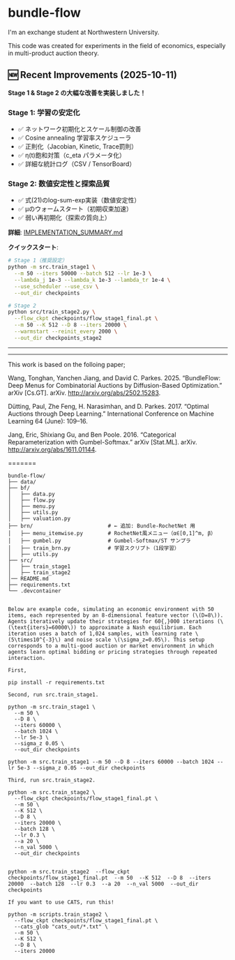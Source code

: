 # bundle-flow
I'm an exchange student at Northwestern University.  

This code was created for experiments in the field of economics, especially in multi-product auction theory.

## 🆕 Recent Improvements (2025-10-11)

**Stage 1 & Stage 2 の大幅な改善を実装しました！**

### Stage 1: 学習の安定化
- ✅ ネットワーク初期化とスケール制御の改善
- ✅ Cosine annealing 学習率スケジューラ
- ✅ 正則化（Jacobian, Kinetic, Trace罰則）
- ✅ η(t)飽和対策（c_eta パラメータ化）
- ✅ 詳細な統計ログ（CSV / TensorBoard）

### Stage 2: 数値安定性と探索品質
- ✅ 式(21)のlog-sum-exp実装（数値安定性）
- ✅ μのウォームスタート（初期収束加速）
- ✅ 弱い再初期化（探索の質向上）

**詳細**: [IMPLEMENTATION_SUMMARY.md](./IMPLEMENTATION_SUMMARY.md)

**クイックスタート**:
```bash
# Stage 1（推奨設定）
python -m src.train_stage1 \
  --m 50 --iters 50000 --batch 512 --lr 1e-3 \
  --lambda_j 1e-3 --lambda_k 1e-3 --lambda_tr 1e-4 \
  --use_scheduler --use_csv \
  --out_dir checkpoints

# Stage 2
python src/train_stage2.py \
  --flow_ckpt checkpoints/flow_stage1_final.pt \
  --m 50 --K 512 --D 8 --iters 20000 \
  --warmstart --reinit_every 2000 \
  --out_dir checkpoints_stage2
```

---------------------------------------------------------------------------------------------------------------------------------------------------------------------------------------------
---------------------------------------------------------------------------------------------------------------------------------------------------------------------------------------------
This work is based on the folloing paper;   

Wang, Tonghan, Yanchen Jiang, and David C. Parkes. 2025. “BundleFlow: Deep Menus for Combinatorial Auctions by Diffusion-Based Optimization.” arXiv [Cs.GT]. arXiv. http://arxiv.org/abs/2502.15283.

Dütting, Paul, Zhe Feng, H. Narasimhan, and D. Parkes. 2017. “Optimal Auctions through Deep Learning.” International Conference on Machine Learning 64 (June): 109–16.

Jang, Eric, Shixiang Gu, and Ben Poole. 2016. “Categorical Reparameterization with Gumbel-Softmax.” arXiv [Stat.ML]. arXiv. http://arxiv.org/abs/1611.01144.

=======

```
bundle-flow/
├── data/ 
├── bf/ 
│   ├── data.py
│   ├── flow.py
│   ├── menu.py
│   ├── utils.py
│   ├── valuation.py
├── brn/                        # ← 追加: Bundle-RochetNet 用
│   ├── menu_itemwise.py        # RochetNet風メニュー（α∈[0,1]^m, β）
│   ├── gumbel.py               # Gumbel-Softmax/ST サンプラ
│   ├── train_brn.py            # 学習スクリプト（1段学習）
│   ├── utils.py                
├── src/ 
│   ├── train_stage1
│   ├── train_stage2
│── README.md
├── requirements.txt         
└── .devcontainer         


Below are example code, simulating an economic environment with 50 items, each represented by an 8-dimensional feature vector (\(D=8\)). Agents iteratively update their strategies for 60{,}000 iterations (\(\text{iters}=60000\)) to approximate a Nash equilibrium. Each iteration uses a batch of 1,024 samples, with learning rate \(5\times10^{-3}\) and noise scale \(\sigma_z=0.05\). This setup corresponds to a multi-good auction or market environment in which agents learn optimal bidding or pricing strategies through repeated interaction.

First,  

pip install -r requirements.txt

Second, run src.train_stage1. 

python -m src.train_stage1 \
  --m 50 \
  --D 8 \
  --iters 60000 \
  --batch 1024 \
  --lr 5e-3 \
  --sigma_z 0.05 \
  --out_dir checkpoints

python -m src.train_stage1 --m 50 --D 8 --iters 60000 --batch 1024 --lr 5e-3 --sigma_z 0.05 --out_dir checkpoints

Third, run src.train_stage2.  

python -m src.train_stage2 \
  --flow_ckpt checkpoints/flow_stage1_final.pt \
  --m 50 \
  --K 512 \
  --D 8 \
  --iters 20000 \
  --batch 128 \
  --lr 0.3 \
  --a 20 \
  --n_val 5000 \
  --out_dir checkpoints


python -m src.train_stage2  --flow_ckpt checkpoints/flow_stage1_final.pt  --m 50  --K 512  --D 8  --iters 20000  --batch 128  --lr 0.3  --a 20  --n_val 5000  --out_dir checkpoints

If you want to use CATS, run this!  

python -m scripts.train_stage2 \
  --flow_ckpt checkpoints/flow_stage1_final.pt \
  --cats_glob "cats_out/*.txt" \
  --m 50 \
  --K 512 \
  --D 8 \
  --iters 20000

```